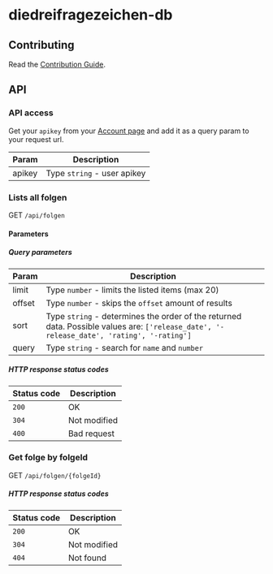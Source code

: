 # diedreifragezeichen-db

## Contributing

Read the [Contribution Guide](CONTRIBUTING.md).

## API

### API access

Get your `apikey` from your [Account page](http://www.ddfdb.de/profil/account) and add it as a query param to your request url.

| Param  | Description                 |
| ------ | --------------------------- |
| apikey | Type `string` - user apikey |

### Lists all folgen

GET `/api/folgen`

#### Parameters

##### Query parameters

| Param  | Description                                                                                                                              |
| ------ | ---------------------------------------------------------------------------------------------------------------------------------------- |
| limit  | Type `number` - limits the listed items (max 20)                                                                                         |
| offset | Type `number` - skips the `offset` amount of results                                                                                     |
| sort   | Type `string` - determines the order of the returned data. Possible values are: `['release_date', '-release_date', 'rating', '-rating']` |
| query  | Type `string` - search for `name` and `number`                                                                                           |

##### HTTP response status codes

| Status code | Description  |
| ----------- | ------------ |
| `200`       | OK           |
| `304`       | Not modified |
| `400`       | Bad request  |

### Get folge by folgeId

GET `/api/folgen/{folgeId}`

##### HTTP response status codes

| Status code | Description  |
| ----------- | ------------ |
| `200`       | OK           |
| `304`       | Not modified |
| `404`       | Not found    |
